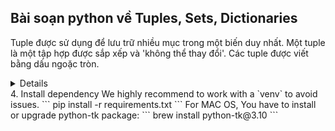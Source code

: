 ## Bài soạn python về Tuples, Sets, Dictionaries

Tuple được sử dụng để lưu trữ nhiều mục trong một biến duy nhất.
Một tuple là một tập hợp được sắp xếp và 'không thể thay đổi'.
Các tuple được viết bằng dấu ngoặc tròn.
<details>

</details>
4. Install dependency
We highly recommend to work with a  `venv`  to avoid issues.
```
pip install -r requirements.txt
```
For MAC OS, You have to install or upgrade python-tk package:
```
brew install python-tk@3.10
```


